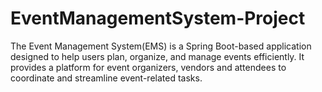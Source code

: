 # EventManagementSystem-Project
The Event Management System(EMS) is a Spring Boot-based application designed to help users plan, organize, and manage events efficiently. It provides a platform for event organizers, vendors and attendees to coordinate and streamline event-related tasks.
